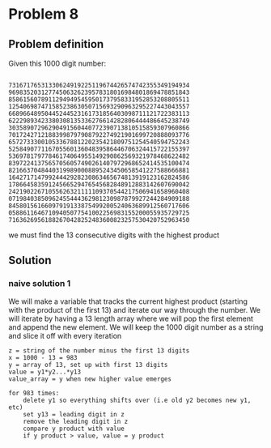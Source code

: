 # Problem 8 #

## Problem definition
Given this 1000 digit number:
```

73167176531330624919225119674426574742355349194934
96983520312774506326239578318016984801869478851843
85861560789112949495459501737958331952853208805511
12540698747158523863050715693290963295227443043557
66896648950445244523161731856403098711121722383113
62229893423380308135336276614282806444486645238749
30358907296290491560440772390713810515859307960866
70172427121883998797908792274921901699720888093776
65727333001053367881220235421809751254540594752243
52584907711670556013604839586446706324415722155397
53697817977846174064955149290862569321978468622482
83972241375657056057490261407972968652414535100474
82166370484403199890008895243450658541227588666881
16427171479924442928230863465674813919123162824586
17866458359124566529476545682848912883142607690042
24219022671055626321111109370544217506941658960408
07198403850962455444362981230987879927244284909188
84580156166097919133875499200524063689912560717606
05886116467109405077541002256983155200055935729725
71636269561882670428252483600823257530420752963450
```
we must find the 13 consecutive digits with the highest product

## Solution

### naive solution 1
We will make a variable that tracks the current highest product (starting with the product of the first 13) and iterate our way through the number. We will iterate by having a 13 length array where we will pop the first element and append the new element. We will keep the 1000 digit number as a string and slice it off with every iteration

```
z = string of the number minus the first 13 digits
x = 1000 - 13 = 983
y = array of 13, set up with first 13 digits
value = y1*y2...*y13
value_array = y when new higher value emerges

for 983 times:
    delete y1 so everything shifts over (i.e old y2 becomes new y1, etc)
    set y13 = leading digit in z
    remove the leading digit in z
    compare y product with value
    if y product > value, value = y product
